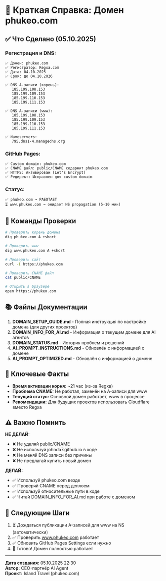 # 📝 Краткая Справка: Домен phukeo.com

## ✅ Что Сделано (05.10.2025)

### Регистрация и DNS:
```
✅ Домен: phukeo.com
✅ Регистратор: Regxa.com
✅ Дата: 04.10.2025
✅ Срок: до 04.10.2026

✅ DNS A-записи (корень):
   185.199.108.153
   185.199.109.153
   185.199.110.153
   185.199.111.153
   
✅ DNS A-записи (www):
   185.199.108.153
   185.199.109.153
   185.199.110.153
   185.199.111.153

✅ Nameservers:
   795.dns1-4.managedns.org
```

### GitHub Pages:
```
✅ Custom domain: phukeo.com
✅ CNAME файл: public/CNAME содержит phukeo.com
✅ HTTPS: Активирован (Let's Encrypt)
✅ Редирект: Исправлен для custom domain
```

### Статус:
```
✅ phukeo.com → РАБОТАЕТ
⏳ www.phukeo.com → ожидает NS propagation (5-10 мин)
```

## 🔧 Команды Проверки

```bash
# Проверить корень домена
dig phukeo.com A +short

# Проверить www
dig www.phukeo.com A +short

# Проверить сайт
curl -I https://phukeo.com

# Проверить CNAME файл
cat public/CNAME

# Открыть в браузере
open https://phukeo.com
```

## 📚 Файлы Документации

1. **DOMAIN_SETUP_GUIDE.md** - Полная инструкция по настройке домена (для других проектов)
2. **DOMAIN_INFO_FOR_AI.md** - Информация о текущем домене для AI агентов
3. **DOMAIN_STATUS.md** - История проблем и решений
4. **AI_PROMPT_INSTRUCTIONS.md** - Обновлён с информацией о домене
5. **AI_PROMPT_OPTIMIZED.md** - Обновлён с информацией о домене

## 🎯 Ключевые Факты

- **Время активации корня:** ~21 час (из-за Regxa)
- **Проблема CNAME:** Не работал, заменён на A-записи для www
- **Текущий статус:** Основной домен работает, www в процессе
- **Рекомендации:** Для будущих проектов использовать Cloudflare вместо Regxa

## ⚠️ Важно Помнить

**НЕ ДЕЛАЙ:**
- ❌ Не удаляй public/CNAME
- ❌ Не используй johnda7.github.io в коде
- ❌ Не меняй DNS записи без причины
- ❌ Не предлагай купить новый домен

**ДЕЛАЙ:**
- ✅ Используй phukeo.com везде
- ✅ Проверяй CNAME перед деплоем
- ✅ Используй относительные пути в коде
- ✅ Читай DOMAIN_INFO_FOR_AI.md при работе с доменом

## 🚀 Следующие Шаги

1. ⏳ Дождаться публикации A-записей для www на NS (автоматически)
2. ✅ Проверить www.phukeo.com работает
3. ✅ Обновить GitHub Pages Settings если нужно
4. 🎉 Готово! Домен полностью работает

---

**Дата создания:** 05.10.2025 22:30  
**Автор:** CEO-партнёр AI Agent  
**Проект:** Island Travel (phukeo.com)
